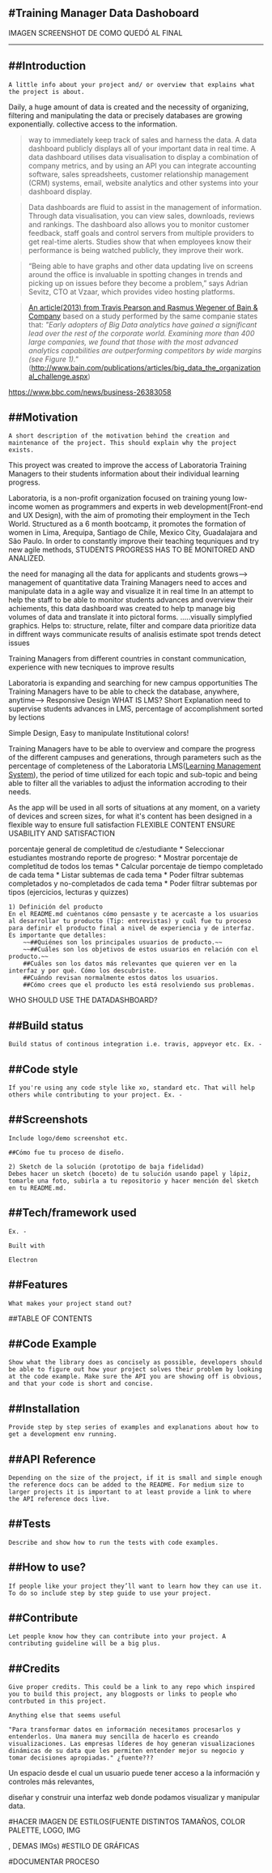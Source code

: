 
#Training Manager Data Dashoboard
-----------------------------------------
IMAGEN SCREENSHOT DE COMO QUEDÓ AL FINAL

-----------------------------------------------------------------------------

##Introduction
----------------------------------------------------------------------------------------------------------------------
    A little info about your project and/ or overview that explains what the project is about.


Daily, a huge amount of data is created and the necessity of organizing, filtering and manipulating the data or precisely databases are growing exponentially. 
collective access to the information.


>way to immediately keep track of sales and harness the data.
 A data dashboard publicly displays all of your important data in real time.
 A data dashboard utilises data visualisation to display a combination of company metrics, and by using an API you can integrate           accounting software, sales spreadsheets, customer relationship management (CRM) systems, email, website analytics and other systems       into your dashboard display.


>Data dashboards are fluid to assist in the management of information. Through data visualisation, you can view sales, downloads, reviews   and rankings. The dashboard also allows you to monitor customer feedback, staff goals and control servers from multiple providers to     get real-time alerts. Studies show that when employees know their performance is being watched publicly, they improve their work.

>“Being able to have graphs and other data updating live on screens around the office is invaluable in spotting changes in trends and       picking up on issues before they become a problem,” says Adrian Sevitz, CTO at Vzaar, which provides video hosting platforms.

>[An article(2013) from Travis Pearson and Rasmus Wegener of Bain & Company](http://www.bain.com/publications/articles/big_data_the_organizational_challenge.aspx) 
 based on a study performed by the same companie states that:
 *"Early adopters of Big Data analytics have gained a significant lead  over the rest of the corporate world. Examining more than 400 large companies, we found that those with the most advanced analytics capabilities are outperforming competitors by wide margins (see Figure 1)."*
 (http://www.bain.com/publications/articles/big_data_the_organizational_challenge.aspx)


https://www.bbc.com/news/business-26383058


##Motivation
----------------------------------------------------------------------------------------------------------------------
    A short description of the motivation behind the creation and maintenance of the project. This should explain why the project exists.

    

This proyect was created to improve the access of Laboratoria Training Managers to their students information about their individual learning progress.


Laboratoria, is a non-profit organization focused on training young low-income women as programmers and experts in web development(Front-end and UX Design), with the aim of promoting their employment in the Tech World. Structured as a 6 month bootcamp, it promotes the formation of women in Lima, Arequipa, Santiago de Chile, Mexico City, Guadalajara and São Paulo. In order to constantly improve their teaching tequniques and try new agile methods, STUDENTS PROGRESS HAS TO BE MONITORED AND ANALIZED. 


the need for managing all the data for applicants and students grows--> management of quantitative data
Training Managers need to acces and manipulate data in a agile way and visualize it in real time
In an attempt to help the staff to be able to monitor students advances and overview their achiements,
this data dashboard was created to help  tp manage big volumes of data and translate it into pictoral forms.
.....visually simplyfied graphics. 
Helps to: structure, relate, filter and compare data
          prioritize data in diffrent ways
          communicate results of analisis
          estimate 
          spot trends
          detect issues

Training Managers from different countries in constant communication, experience with new tecniques to
improve results

Laboratoria is expanding and searching for new campus opportunities
The Training Managers have to be able to check the database, anywhere, anytime--> Responsive Design
WHAT IS LMS? Short Explanation
need to supervise students advances in LMS, percentage of accomplishment sorted by lections

Simple Design, Easy to manipulate
Institutional colors!

Training Managers have to be able to overview and compare the progress of the different campuses and generations, through parameters such as the percentage of completeness of the Laboratoria LMS([Learning Management System](https://en.wikipedia.org/wiki/Learning_management_system)), the period of time utilized for each topic and sub-topic and being able to filter all the variables to adjust the information accroding to their needs.

As the app will be used in all sorts of situations at any moment, on a variety of devices and screen sizes, for what it's content has been designed in a flexible way to ensure full satisfaction
FLEXIBLE CONTENT
ENSURE USABILITY AND SATISFACTION


porcentaje general de completitud de c/estudiante
    * Seleccionar estudiantes mostrando reporte de progreso:
        * Mostrar porcentaje de completitud de todos los temas
        * Calcular porcentaje de tiempo completado de cada tema
        * Listar subtemas de cada tema
        * Poder filtrar subtemas completados y no-completados de cada tema
        * Poder filtrar subtemas por tipos (ejercicios, lecturas y quizzes)


    1) Definición del producto
    En el README.md cuéntanos cómo pensaste y te acercaste a los usuarios al desarrollar tu producto (Tip: entrevistas) y cuál fue tu proceso para definir el producto final a nivel de experiencia y de interfaz. Es importante que detalles:
        ~~##Quiénes son los principales usuarios de producto.~~
        ~~##Cuáles son los objetivos de estos usuarios en relación con el producto.~~
        ##Cuáles son los datos más relevantes que quieren ver en la interfaz y por qué. Cómo los descubriste.
        ##Cuándo revisan normalmente estos datos los usuarios.
        ##Cómo crees que el producto les está resolviendo sus problemas.

WHO SHOULD USE THE DATADASHBOARD?


##Build status
----------------------------------------------------------------------------------------------------------------------
    Build status of continous integration i.e. travis, appveyor etc. Ex. -

##Code style
----------------------------------------------------------------------------------------------------------------------
    If you're using any code style like xo, standard etc. That will help others while contributing to your project. Ex. -

##Screenshots
----------------------------------------------------------------------------------------------------------------------
    Include logo/demo screenshot etc.

    ##Cómo fue tu proceso de diseño.

    2) Sketch de la solución (prototipo de baja fidelidad)
    Debes hacer un sketch (boceto) de tu solución usando papel y lápiz, tomarle una foto, subirla a tu repositorio y hacer mención del sketch en tu README.md.

##Tech/framework used
----------------------------------------------------------------------------------------------------------------------
    Ex. -

    Built with

    Electron

##Features
----------------------------------------------------------------------------------------------------------------------
    What makes your project stand out?


##TABLE OF CONTENTS


##Code Example
----------------------------------------------------------------------------------------------------------------------
    Show what the library does as concisely as possible, developers should be able to figure out how your project solves their problem by looking at the code example. Make sure the API you are showing off is obvious, and that your code is short and concise.

##Installation
----------------------------------------------------------------------------------------------------------------------
    Provide step by step series of examples and explanations about how to get a development env running.

##API Reference
----------------------------------------------------------------------------------------------------------------------
    Depending on the size of the project, if it is small and simple enough the reference docs can be added to the README. For medium size to larger projects it is important to at least provide a link to where the API reference docs live.

##Tests
----------------------------------------------------------------------------------------------------------------------
    Describe and show how to run the tests with code examples.

##How to use?
----------------------------------------------------------------------------------------------------------------------
    If people like your project they’ll want to learn how they can use it. To do so include step by step guide to use your project.

##Contribute
----------------------------------------------------------------------------------------------------------------------
    Let people know how they can contribute into your project. A contributing guideline will be a big plus.

##Credits
----------------------------------------------------------------------------------------------------------------------
    Give proper credits. This could be a link to any repo which inspired you to build this project, any blogposts or links to people who contrbuted in this project.

    Anything else that seems useful

    "Para transformar datos en información necesitamos procesarlos y entenderlos. Una manera muy sencilla de hacerlo es creando visualizaciones. Las empresas líderes de hoy generan visualizaciones dinámicas de su data que les permiten entender mejor su negocio y tomar decisiones apropiadas." ¿fuente???

Un espacio desde el cual un usuario puede tener acceso a la información y controles más relevantes,

diseñar y construir una interfaz web donde podamos visualizar y manipular data.


#HACER IMAGEN DE ESTILOS(FUENTE DISTINTOS TAMAÑOS, COLOR PALETTE, LOGO, IMG <NAV>, DEMAS IMGs)
#ESTILO DE GRÁFICAS

#DOCUMENTAR PROCESO



